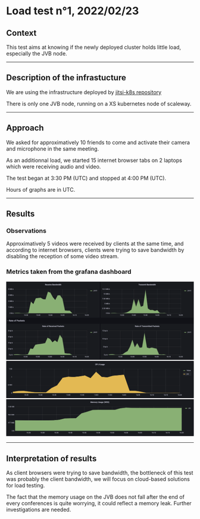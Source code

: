 # Load test n°1, 2022/02/23

## Context 

This test aims at knowing if the newly deployed cluster holds little load,
especially the JVB node.

---

## Description of the infrastucture

We are using the infrastructure deployed by [jitsi-k8s repository](https://github.com/openfun/jitsi-k8s/tree/59bdc9c799db3f0decedbb4b6f870f246091d7c8)

There is only one JVB node, running on a XS kubernetes node of scaleway.

---

## Approach

We asked for approximatively 10 friends to come and activate their camera and microphone
in the same meeting.

As an additionnal load, we started 15 internet browser tabs on 2 laptops which were
receiving audio and video.

The test began at 3:30 PM (UTC) and stopped at 4:00 PM (UTC).

Hours of graphs are in UTC.

---

## Results

### Observations

Approximatively 5 videos were received by clients at the same time, and
according to internet browsers, clients were trying to save bandwidth by
disabling the reception of some video stream.

### Metrics taken from the grafana dashboard

![Bandwidth on the JVB node](ressources/Bandwidth.png)
![CPU usage on the JVB node](ressources/CPU_usage.png)
![Memory usage on the JVB node](ressources/Memory_usage.png)

---

## Interpretation of results

As client browsers were trying to save bandwidth, the bottleneck of this
test was probably the client bandwidth, we will focus on cloud-based
solutions for load testing.

The fact that the memory usage on the JVB does not fall after the end of every
conferences is quite worrying, it could reflect a memory leak. Further
investigations are needed.
